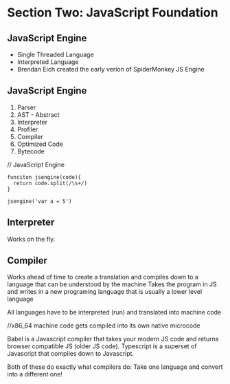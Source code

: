 # Section Two: JavaScript Foundation

## JavaScript Engine

* Single Threaded Language
* Interpreted Language
* Brendan Eich created the early verion of SpiderMonkey JS Engine
  
## JavaScript Engine

1. Parser
2. AST - Abstract 
3. Interpreter
4. Profiler
5. Compiler
6. Optimized Code
7. Bytecode

// JavaScript Engine
```
funciton jsengine(code){
  return code.split(/\s+/)
}

jsengine('var a = 5')
```

## Interpreter
Works on the fly. 

## Compiler
Works ahead of time to create a translation and compiles down to a language that can be understood by the machine
Takes the program in JS and writes in a new programing language that is usually a lower level language

All languages have to be interpreted (run) and translated into machine code

//x86_64 machine code
gets compiled into its own native microcode


Babel is a Javascript compiler that takes your modern JS code and returns  browser compatible JS (older JS code).
Typescript is a superset of Javascript that compiles down to Javascript.

Both of these do exactly what compilers do: Take one language and convert into a different one!